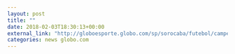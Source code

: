 ```yaml
---
layout: post
title: ""
date: 2018-02-03T18:30:13+00:00
external_link: "http://globoesporte.globo.com/sp/sorocaba/futebol/campeonato-paulista/jogo/03-02-2018/ituano-ponte-preta/"
categories: news globo.com
---
```

